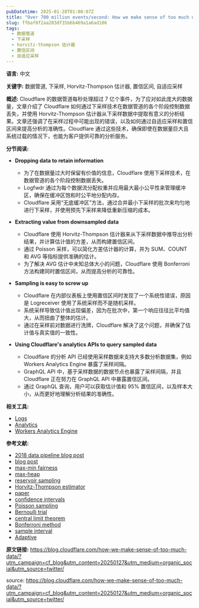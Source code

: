 ```yaml
---
pubDatetime: 2025-01-28T01:00:07Z
title: "Over 700 million events/second: How we make sense of too much data"
slug: ffbaf0f2aa203df35b6b469a1a6ad106
tags:
  - 数据管道
  - 下采样
  - horvitz-thompson 估计器
  - 置信区间
  - 自适应采样
---
```


**语言:** 中文

**关键字:** 数据管道, 下采样, Horvitz-Thompson 估计器, 置信区间, 自适应采样

**概述:**
Cloudflare 的数据管道每秒处理超过 7 亿个事件，为了应对如此庞大的数据量，文章介绍了 Cloudflare 如何通过下采样技术在数据管道的各个阶段控制数据丢失，并使用 Horvitz-Thompson 估计器从下采样数据中提取有意义的分析结果。文章还强调了在采样过程中可能出现的错误，以及如何通过自适应采样和置信区间来提高分析的准确性。Cloudflare 通过这些技术，确保即使在数据量巨大且系统过载的情况下，也能为客户提供可靠的分析服务。

**分节阅读:**

*   **Dropping data to retain information**
    *   为了在数据量过大时保留有价值的信息，Cloudflare 使用下采样技术，在数据管道的各个阶段控制数据丢失。
    *   Logfwdr 通过为每个数据流分配权重并应用最大最小公平性来管理缓冲区，确保在缓冲区饱和时公平地分配内存。
    *   Cloudflare 采用“无底缓冲区”方法，通过合并最小下采样的批次来均匀地进行下采样，并使用预先下采样来降低重新压缩的成本。

*   **Extracting value from downsampled data**
    *   Cloudflare 使用 Horvitz-Thompson 估计器来从下采样数据中推导出分析结果，并计算估计值的方差，从而构建置信区间。
    *   通过 Poisson 采样，可以简化方差估计器的计算，并为 SUM、COUNT 和 AVG 等指标提供准确的估计。
    *   为了解决 AVG 估计中未知总体大小的问题，Cloudflare 使用 Bonferroni 方法构建同时置信区间，从而提高分析的可靠性。

*   **Sampling is easy to screw up**
    *   Cloudflare 在内部仪表板上使用置信区间时发现了一个系统性错误，原因是 Logreceiver 使用了系统采样而不是随机采样。
    *   系统采样导致估计值出现偏差，因为在批次中，第一个响应往往比平均值大，从而扭曲了整体的估计。
    *   通过在采样前对数据进行洗牌，Cloudflare 解决了这个问题，并确保了估计值与真实值的一致性。

*   **Using Cloudflare's analytics APIs to query sampled data**
    *   Cloudflare 的分析 API 已经使用采样数据来支持大多数分析数据集，例如 Workers Analytics Engine 暴露了采样间隔。
    *   GraphQL API 中，基于采样数据的数据节点也暴露了采样间隔，并且 Cloudflare 正在努力在 GraphQL API 中暴露置信区间。
    *   通过 GraphQL 查询，用户可以获取估计值和 95% 置信区间，以及样本大小，从而更好地理解分析结果的准确性。

**相关工具:**

*   [Logs](https://developers.cloudflare.com/logs/)
*   [Analytics](https://developers.cloudflare.com/analytics/)
*   [Workers Analytics Engine](https://developers.cloudflare.com/analytics/analytics-engine/)

**参考文献:**

*   [2018 data pipeline blog post](https://blog.cloudflare.com/http-analytics-for-6m-requests-per-second-using-clickhouse/)
*   [blog post](https://blog.cloudflare.com/cloudflare-incident-on-november-14-2024-resulting-in-lost-logs/)
*   [max-min fairness](https://en.wikipedia.org/wiki/Max-min_fairness)
*   [max-heap](https://en.wikipedia.org/wiki/Heap_\(data_structure\))
*   [reservoir sampling](https://en.wikipedia.org/wiki/Reservoir_sampling)
*   [Horvitz-Thompson estimator](https://en.wikipedia.org/wiki/Horvitz%E2%80%93Thompson_estimator)
*   [paper](https://www.stat.cmu.edu/~brian/905-2008/papers/Horvitz-Thompson-1952-jasa.pdf)
*   [confidence intervals](https://en.wikipedia.org/wiki/Confidence_interval)
*   [Poisson sampling](https://en.wikipedia.org/wiki/Poisson_sampling)
*   [Bernoulli trial](https://en.wikipedia.org/wiki/Bernoulli_trial)
*   [central limit theorem](https://en.wikipedia.org/wiki/Central_limit_theorem)
*   [Bonferroni method](https://www.sciencedirect.com/topics/mathematics/bonferroni-method)
*   [sample interval](https://developers.cloudflare.com/analytics/analytics-engine/sql-api/#sampling)
*   [Adaptive](https://developers.cloudflare.com/analytics/graphql-api/sampling/#adaptive-sampling)

**原文链接:** https://blog.cloudflare.com/how-we-make-sense-of-too-much-data/?utm_campaign=cf_blog&utm_content=20250127&utm_medium=organic_social&utm_source=twitter/


source: https://blog.cloudflare.com/how-we-make-sense-of-too-much-data/?utm_campaign=cf_blog&utm_content=20250127&utm_medium=organic_social&utm_source=twitter/